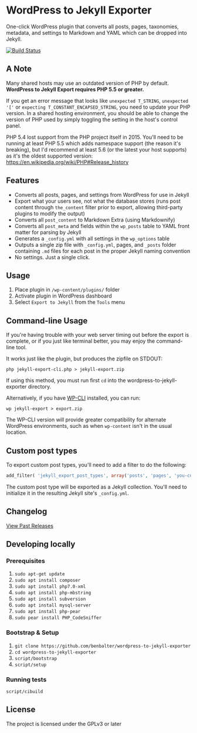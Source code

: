 # WordPress to Jekyll Exporter

One-click WordPress plugin that converts all posts, pages, taxonomies, metadata, and settings to Markdown and YAML which can be dropped into Jekyll.

[![Build Status](https://travis-ci.org/benbalter/wordpress-to-jekyll-exporter.svg?branch=master)](https://travis-ci.org/benbalter/wordpress-to-jekyll-exporter)

## A Note

Many shared hosts may use an outdated version of PHP by default. **WordPress to Jekyll Export requires PHP 5.5 or greater.**

If you get an error message that looks like `unexpected T_STRING`, `unexpected '['` or `expecting T_CONSTANT_ENCAPSED_STRING`, you need to update your PHP version. In a shared hosting environment, you should be able to change the version of PHP used by simply toggling the setting in the host's control panel.

PHP 5.4 lost support from the PHP project itself in 2015. You'll need to be running at least PHP 5.5 which adds namespace support (the reason it's breaking), but I'd recommend at least 5.6 (or the latest your host supports) as it's the oldest supported version: <https://en.wikipedia.org/wiki/PHP#Release_history>

## Features

* Converts all posts, pages, and settings from WordPress for use in Jekyll
* Export what your users see, not what the database stores (runs post content through `the_content` filter prior to export, allowing third-party plugins to modify the output)
* Converts all `post_content` to Markdown Extra (using Markdownify)
* Converts all `post_meta` and fields within the `wp_posts` table to YAML front matter for parsing by Jekyll
* Generates a `_config.yml` with all settings in the `wp_options` table
* Outputs a single zip file with `_config.yml`, pages, and `_posts` folder containing `.md` files for each post in the proper Jekyll naming convention
* No settings. Just a single click.

## Usage

1. Place plugin in `/wp-content/plugins/` folder
2. Activate plugin in WordPress dashboard
3. Select `Export to Jekyll` from the `Tools` menu

## Command-line Usage

If you're having trouble with your web server timing out before the export is complete, or if you just like terminal better, you may enjoy the command-line tool.

It works just like the plugin, but produces the zipfile on STDOUT:

```
php jekyll-export-cli.php > jekyll-export.zip
```

If using this method, you must run first `cd` into the wordpress-to-jekyll-exporter directory.

Alternatively, if you have [WP-CLI](http://wp-cli.org) installed, you can run:

```
wp jekyll-export > export.zip
```

The WP-CLI version will provide greater compatibility for alternate WordPress environments, such as when `wp-content` isn't in the usual location.

## Custom post types

To export custom post types, you'll need to add a filter to do the following:

```php
add_filter( 'jekyll_export_post_types', array('posts', 'pages', 'you-custom-post-type') );
```

The custom post type will be exported as a Jekyll collection. You'll need to initialize it in the resulting Jekyll site's `_config.yml`.

## Changelog

[View Past Releases](https://github.com/benbalter/wordpress-to-jekyll-exporter/releases)

## Developing locally

### Prerequisites 
1. `sudo apt-get update`
1. `sudo apt install composer`
1. `sudo apt install php7.0-xml`
1. `sudo apt install php-mbstring`
1. `sudo apt install subversion`
1. `sudo apt install mysql-server`
1. `sudo apt install php-pear`
1. `sudo pear install PHP_CodeSniffer`

### Bootstrap & Setup
1. `git clone https://github.com/benbalter/wordpress-to-jekyll-exporter`
2. `cd wordpress-to-jekyll-exporter`
3. `script/bootstrap`
4. `script/setup`

### Running tests
`script/cibuild`

## License

The project is licensed under the GPLv3 or later
